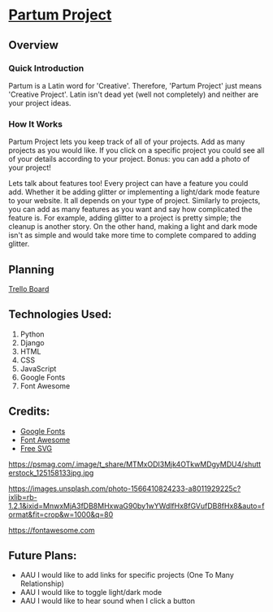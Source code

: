 # [Partum Project](https://partum-project.herokuapp.com/)

## Overview

### Quick Introduction

Partum is a Latin word for 'Creative'. Therefore, 'Partum Project' just means 'Creative Project'. Latin isn't dead yet (well not completely) and neither are your project ideas.

### How It Works

Partum Project lets you keep track of all of your projects. Add as many projects as you would like. If you click on a specific project you could see all of your details according to your project. Bonus: you can add a photo of your project! 

Lets talk about features too! Every project can have a feature you could add. Whether it be adding glitter or implementing a light/dark mode feature to your website. It all depends on your type of project. Similarly to projects, you can add as many features as you want and say how complicated the feature is. For example, adding glitter to a project is pretty simple; the cleanup is another story. On the other hand, making a light and dark mode isn't as simple and would take more time to complete compared to adding glitter.

## Planning

[Trello Board](https://trello.com/b/EbFi4PuS/unit-3-project)

## Technologies Used:
1. Python
2. Django
3. HTML
4. CSS
5. JavaScript
6. Google Fonts
7. Font Awesome


## Credits:

- [Google Fonts](https://fonts.google.com/specimen/Kaushan+Script?preview.size=58&category=Handwriting#standard-styles)
- [Font Awesome](https://fontawesome.com)
- [Free SVG](https://freesvg.org/search?query=ideas&q=ideas&page=4)

https://psmag.com/.image/t_share/MTMxODI3Mjk4OTkwMDgyMDU4/shutterstock_125158133jpg.jpg

https://images.unsplash.com/photo-1566410824233-a8011929225c?ixlib=rb-1.2.1&ixid=MnwxMjA3fDB8MHxwaG90by1wYWdlfHx8fGVufDB8fHx8&auto=format&fit=crop&w=1000&q=80

https://fontawesome.com

## Future Plans:
- AAU I would like to add links for specific projects (One To Many Relationship)
- AAU I would like to toggle light/dark mode
- AAU I would like to hear sound when I click a button
